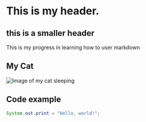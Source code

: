 # This is my header. 

## this is a smaller header 

This is my progress in learning how to user markdown 



## My Cat
![Image of my cat sleeping](https://github.com/user-attachments/assets/0cc5ad83-f853-4e79-9262-d1abfade3de5)

## Code example 
``` java
System.out.print = "Hello, world!";
```
